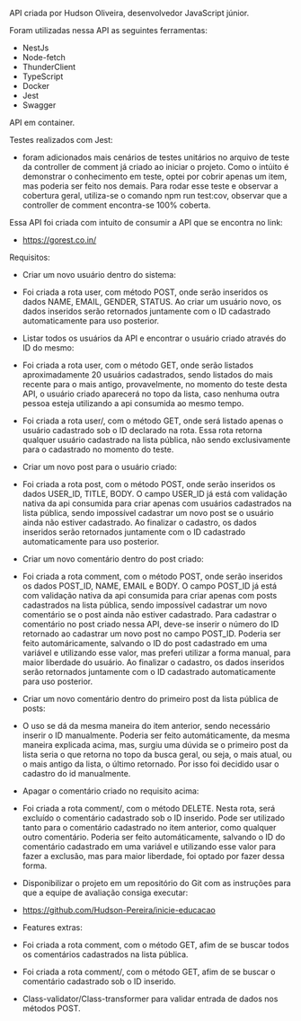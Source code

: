 API criada por Hudson Oliveira, desenvolvedor JavaScript júnior.

Foram utilizadas nessa API as seguintes ferramentas:

  - NestJs
  - Node-fetch
  - ThunderClient
  - TypeScript
  - Docker
  - Jest
  - Swagger

 API em container.

Testes realizados com Jest: 
  - foram adicionados mais cenários de testes unitários no arquivo de teste da controller de comment já criado ao iniciar o projeto. Como o intúito é demonstrar o conhecimento em teste, optei por cobrir apenas um item, mas poderia ser feito nos demais. Para rodar esse teste e observar a cobertura geral, utiliza-se o comando npm run test:cov, observar que a controller de comment encontra-se 100% coberta.

Essa API foi criada com intuito de consumir a API que se encontra no link: 
  - https://gorest.co.in/

Requisitos:  
 - Criar um novo usuário dentro do sistema:
  - Foi criada a rota user, com método POST, onde serão inseridos os dados NAME, EMAIL, GENDER, STATUS. Ao criar um usuário novo, os dados inseridos serão retornados juntamente com o ID cadastrado automaticamente para uso posterior.

 - Listar todos os usuários da API e encontrar o usuário criado através do ID do mesmo:
  - Foi criada a rota user, com o método GET, onde serão listados aproximadamente 20 usuários cadastrados,
    sendo listados do mais recente para o mais antigo, provavelmente, no momento do teste desta API, o usuário criado aparecerá no topo da lista, caso nenhuma outra pessoa esteja utilizando a api consumida ao mesmo tempo. 
  - Foi criada a rota user/<id>, com o método GET, onde será listado apenas o usuário cadastrado sob o ID  declarado na rota.  Essa rota retorna qualquer usuário cadastrado na lista pública, não sendo exclusivamente para o cadastrado no momento do teste.

 - Criar um novo post para o usuário criado:
  - Foi criada a rota post, com o método POST, onde serão inseridos os dados USER_ID, TITLE, BODY. O campo USER_ID já está com validação nativa da api consumida para criar apenas com usuários cadastrados na lista pública, sendo impossível cadastrar um novo post se o usuário ainda não estiver cadastrado. Ao finalizar o cadastro, os dados inseridos serão retornados juntamente com o ID cadastrado automaticamente para uso posterior.

 - Criar um novo comentário dentro do post criado:
  - Foi criada a rota comment, com o método POST, onde serão inseridos os dados POST_ID, NAME, EMAIL e BODY. O campo POST_ID já está com validação nativa da api consumida para criar apenas com posts cadastrados na lista pública, sendo impossível cadastrar um novo comentário se o post ainda não estiver cadastrado. Para cadastrar o comentário no post criado nessa API, deve-se inserir o número do ID retornado ao cadastrar um novo post no campo POST_ID. Poderia ser feito automáricamente, salvando o ID do post cadastrado em uma variável e utilizando esse valor, mas preferi utilizar a forma manual, para maior liberdade do usuário. Ao finalizar o cadastro, os dados inseridos serão retornados juntamente com o ID cadastrado automaticamente para uso posterior.

 - Criar um novo comentário dentro do primeiro post da lista pública de posts:
  - O uso se dá da mesma maneira do item anterior, sendo necessário inserir o ID manualmente. Poderia ser feito automáticamente, da mesma maneira explicada acima, mas, surgiu uma dúvida se o primeiro post da lista seria o que retorna no topo da busca geral, ou seja, o mais atual, ou o mais antigo da lista, o último retornado. Por isso foi decidido usar o cadastro do id manualmente.

 - Apagar o comentário criado no requisito acima:
  - Foi criada a rota comment/<id>, com o método DELETE. Nesta rota, será excluído o comentário cadastrado sob o ID inserido. Pode ser utilizado tanto para o comentário cadastrado no item anterior, como qualquer outro comentário. Poderia ser feito automáticamente, salvando o ID do comentário cadastrado em uma variável e utilizando esse valor para fazer a exclusão, mas para maior liberdade, foi optado por fazer dessa forma.

 - Disponibilizar o projeto em um repositório do Git com as instruções para que a equipe de avaliação consiga executar:
  - https://github.com/Hudson-Pereira/inicie-educacao

 - Features extras:
  - Foi criada a rota comment, com o método GET, afim de se buscar todos os comentários cadastrados na lista pública.
  - Foi criada a rota comment/<id>, com o método GET, afim de se buscar o comentário cadastrado sob o ID inserido.
  - Class-validator/Class-transformer para validar entrada de dados nos métodos POST.
